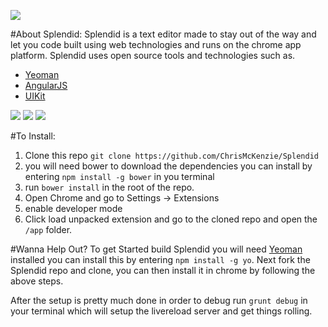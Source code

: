 ![](https://raw.github.com/ChrisMcKenzie/Splendid/master/docs/Images/splendid_banner.png)

#About Splendid:
Splendid is a text editor made to stay out of the way and let you code built using web technologies and runs on the chrome app platform. Splendid uses open source tools and technologies such as.
  * [Yeoman](http://yeoman.io)
  * [AngularJS](http://angularjs.org/)
  * [UIKit](http://getuikit.com/)

![](https://raw.github.com/ChrisMcKenzie/Splendid/master/docs/Images/main_screenshot.png)
![](https://raw.github.com/ChrisMcKenzie/Splendid/master/docs/Images/sidebar_screenshot.png)
![](https://raw.github.com/ChrisMcKenzie/Splendid/master/docs/Images/settings_screenshot.png)

#To Install:
  1. Clone this repo `git clone https://github.com/ChrisMcKenzie/Splendid`
  2. you will need bower to download the dependencies you can install by entering `npm install -g bower` in you terminal
  3. run `bower install` in the root of the repo.
  2. Open Chrome and go to Settings -> Extensions 
  3. enable developer mode
  4. Click load unpacked extension and go to the cloned repo and open the `/app` folder.

#Wanna Help Out?
  To get Started build Splendid you will need [Yeoman](http://yeoman.io) installed you can install this by entering `npm install -g yo`. Next fork the Splendid repo and clone, you can then install it in chrome by following the above steps.
  
  After the setup is pretty much done in order to debug run `grunt debug` in your terminal which will setup the livereload server and get things rolling. 
